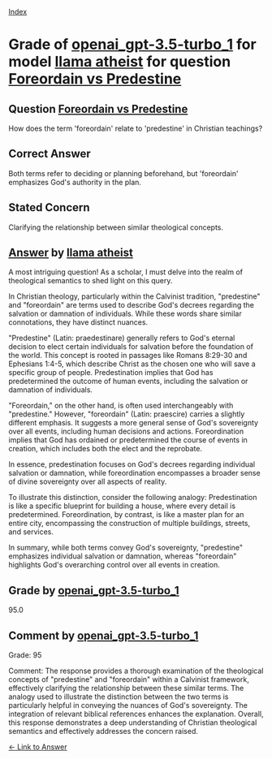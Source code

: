 
[Index](../../../../index.md)
# Grade of [openai_gpt-3.5-turbo_1](../../../grading_models/openai_gpt-3.5-turbo_1.md) for model [llama atheist](../../../answering_models/llama_atheist.md) for question [Foreordain vs Predestine](../../../questions/Foreordain_vs_Predestine.md)

## Question [Foreordain vs Predestine](../../../questions/Foreordain_vs_Predestine.md)
How does the term 'foreordain' relate to 'predestine' in Christian teachings?

## Correct Answer
Both terms refer to deciding or planning beforehand, but 'foreordain' emphasizes God's authority in the plan.

## Stated Concern
Clarifying the relationship between similar theological concepts.

## [Answer](../Foreordain_vs_Predestine.md) by [llama atheist](../../../answering_models/llama_atheist.md)
A most intriguing question! As a scholar, I must delve into the realm of theological semantics to shed light on this query.

In Christian theology, particularly within the Calvinist tradition, "predestine" and "foreordain" are terms used to describe God's decrees regarding the salvation or damnation of individuals. While these words share similar connotations, they have distinct nuances.

"Predestine" (Latin: praedestinare) generally refers to God's eternal decision to elect certain individuals for salvation before the foundation of the world. This concept is rooted in passages like Romans 8:29-30 and Ephesians 1:4-5, which describe Christ as the chosen one who will save a specific group of people. Predestination implies that God has predetermined the outcome of human events, including the salvation or damnation of individuals.

"Foreordain," on the other hand, is often used interchangeably with "predestine." However, "foreordain" (Latin: praescire) carries a slightly different emphasis. It suggests a more general sense of God's sovereignty over all events, including human decisions and actions. Foreordination implies that God has ordained or predetermined the course of events in creation, which includes both the elect and the reprobate.

In essence, predestination focuses on God's decrees regarding individual salvation or damnation, while foreordination encompasses a broader sense of divine sovereignty over all aspects of reality.

To illustrate this distinction, consider the following analogy: Predestination is like a specific blueprint for building a house, where every detail is predetermined. Foreordination, by contrast, is like a master plan for an entire city, encompassing the construction of multiple buildings, streets, and services.

In summary, while both terms convey God's sovereignty, "predestine" emphasizes individual salvation or damnation, whereas "foreordain" highlights God's overarching control over all events in creation.

## Grade by [openai_gpt-3.5-turbo_1](../../../grading_models/openai_gpt-3.5-turbo_1.md)
95.0

## Comment by [openai_gpt-3.5-turbo_1](../../../grading_models/openai_gpt-3.5-turbo_1.md)
Grade: 95

Comment: The response provides a thorough examination of the theological concepts of "predestine" and "foreordain" within a Calvinist framework, effectively clarifying the relationship between these similar terms. The analogy used to illustrate the distinction between the two terms is particularly helpful in conveying the nuances of God's sovereignty. The integration of relevant biblical references enhances the explanation. Overall, this response demonstrates a deep understanding of Christian theological semantics and effectively addresses the concern raised.

[&lt;- Link to Answer](../Foreordain_vs_Predestine.md)
